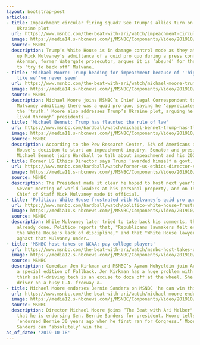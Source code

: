 ```yaml
---
layout: bootstrap-post
articles:
- title: Impeachment circular firing squad? See Trump's allies turn on aide who admitted
    Ukraine plot
  url: https://www.msnbc.com/the-beat-with-ari/watch/impeachment-circular-firing-squad-see-trump-s-allies-turn-on-aide-who-admitted-ukraine-plot-71639621560
  image: https://media14.s-nbcnews.com/j/MSNBC/Components/Video/201910/n_ari_ablock_191018_1920x1080.nbcnews-fp-1200-630.jpg
  source: MSNBC
  description: Trump’s White House is in damage control mode as they attempt to clean
    up Mick Mulvaney’s admittance of a quid pro quo during a press conference. Nick
    Akerman, former Watergate prosecutor, argues it is ‘absurd’ for the White House
    to ‘try to back off’ Mulvane…
- title: 'Michael Moore: Trump heading for impeachment because of ''high crimes''
    like we''ve never seen'
  url: https://www.msnbc.com/the-beat-with-ari/watch/michael-moore-trump-heading-for-impeachment-because-of-high-crimes-like-we-ve-never-seen-71637573991
  image: https://media14.s-nbcnews.com/j/MSNBC/Components/Video/201910/n_ari_cblockmoore_191018_1920x1080.nbcnews-fp-1200-630.jpg
  source: MSNBC
  description: Michael Moore joins MSNBC’s Chief Legal Correspondent to discuss Mick
    Mulvaney admitting there was a quid pro quo, saying he ‘appreciates’ him for telling
    the ‘truth.’ Moore also addresses Trump’s Ukraine plot, arguing he has ‘never
    lived through’ presidents …
- title: 'Michael Bennet: Trump has flaunted the rule of law'
  url: https://www.msnbc.com/hardball/watch/michael-bennet-trump-has-flaunted-the-rule-of-law-71637573978
  image: https://media11.s-nbcnews.com/j/MSNBC/Components/Video/201910/n_hardball_bennet_191018_1920x1080.nbcnews-fp-1200-630.jpg
  source: MSNBC
  description: According to the Pew Research Center, 54% of Americans approve of the
    House's decision to start an impeachment inquiry. Senator and presidential candidate
    Michael Bennet joins Hardball to talk about impeachment and his 2020 run.
- title: Former US Ethics Director says Trump ‘awarded himself a govt...
  url: https://www.msnbc.com/hardball/watch/former-us-ethics-director-says-trump-awarded-himself-a-govt-contract-with-g7-summit-71638085767
  image: https://media11.s-nbcnews.com/j/MSNBC/Components/Video/201910/n_hardball_anita_191018_1920x1080.nbcnews-fp-1200-630.jpg
  source: MSNBC
  description: The President made it clear he hoped to host next year's "Group of
    Seven" meeting of world leaders at his personal property, and on Thursday Acting
    Chief of Staff Mick Mulvaney made it official.
- title: 'Politico: White House frustrated with Mulvaney’s quid pro quo admission'
  url: https://www.msnbc.com/hardball/watch/politico-white-house-frustrated-with-mulvaney-s-quid-pro-quo-admission-71637061629
  image: https://media11.s-nbcnews.com/j/MSNBC/Components/Video/201910/n_hardball_bump_191018_1920x1080.nbcnews-fp-1200-630.jpg
  source: MSNBC
  description: While Mulvaney later tried to take back his comments, the damage was
    already done. Politico reports that, "Republicans lawmakers felt exasperated by
    the White House's lack of discipline," and that "White House lawyers were similarly
    aghast that Mulvaney under…
- title: 'MSNBC host takes on NCAA: pay college players'
  url: https://www.msnbc.com/the-beat-with-ari/watch/msnbc-host-takes-on-ncaa-pay-college-players-71636037744
  image: https://media12.s-nbcnews.com/j/MSNBC/Components/Video/201910/n_ari_fallback_191018_1920x1080.nbcnews-fp-1200-630.jpg
  source: MSNBC
  description: Comedian Jen Kirkman and MSNBC’s Ayman Mohyeldin join Ari Melber for
    a special edition of Fallback. Jen Kirkman has a huge problem with people who
    think self-driving tech is an excuse to doze off at the wheel. She tells a sleep
    driver on a busy L.A. freeway a…
- title: Michael Moore endorses Bernie Sanders on MSNBC 'he can win this'
  url: https://www.msnbc.com/the-beat-with-ari/watch/michael-moore-endorses-bernie-sanders-on-msnbc-he-can-win-this-71634501728
  image: https://media12.s-nbcnews.com/j/MSNBC/Components/Video/201910/n_ari_moorebernie_191018_1920x1080.nbcnews-fp-1200-630.jpg
  source: MSNBC
  description: Director Michael Moore joins “The Beat with Ari Melber" breaking news
    that he is endorsing Sen. Bernie Sanders for president. Moore tells Melber he
    ‘endorsed Bernie 30 years ago when he first ran for Congress.’ Moore believes
    Sanders can ‘absolutely’ win the …
as_of_date: '2019-10-18'
---
```


